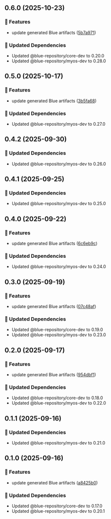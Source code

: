 ## 0.6.0 (2025-10-23)

### 🚀 Features

- update generated Blue artifacts ([5b7a971](https://github.com/bluecontract/blue-repository-js/commit/5b7a971))

### 🧱 Updated Dependencies

- Updated @blue-repository/core-dev to 0.20.0
- Updated @blue-repository/myos-dev to 0.28.0

## 0.5.0 (2025-10-17)

### 🚀 Features

- update generated Blue artifacts ([3b5fa68](https://github.com/bluecontract/blue-repository-js/commit/3b5fa68))

### 🧱 Updated Dependencies

- Updated @blue-repository/myos-dev to 0.27.0

## 0.4.2 (2025-09-30)

### 🧱 Updated Dependencies

- Updated @blue-repository/myos-dev to 0.26.0

## 0.4.1 (2025-09-25)

### 🧱 Updated Dependencies

- Updated @blue-repository/myos-dev to 0.25.0

## 0.4.0 (2025-09-22)

### 🚀 Features

- update generated Blue artifacts ([6c6eb9c](https://github.com/bluecontract/blue-repository-js/commit/6c6eb9c))

### 🧱 Updated Dependencies

- Updated @blue-repository/myos-dev to 0.24.0

## 0.3.0 (2025-09-19)

### 🚀 Features

- update generated Blue artifacts ([07c48af](https://github.com/bluecontract/blue-repository-js/commit/07c48af))

### 🧱 Updated Dependencies

- Updated @blue-repository/core-dev to 0.19.0
- Updated @blue-repository/myos-dev to 0.23.0

## 0.2.0 (2025-09-17)

### 🚀 Features

- update generated Blue artifacts ([954dbf1](https://github.com/bluecontract/blue-repository-js/commit/954dbf1))

### 🧱 Updated Dependencies

- Updated @blue-repository/core-dev to 0.18.0
- Updated @blue-repository/myos-dev to 0.22.0

## 0.1.1 (2025-09-16)

### 🧱 Updated Dependencies

- Updated @blue-repository/myos-dev to 0.21.0

## 0.1.0 (2025-09-16)

### 🚀 Features

- update generated Blue artifacts ([a8425b0](https://github.com/bluecontract/blue-repository-js/commit/a8425b0))

### 🧱 Updated Dependencies

- Updated @blue-repository/core-dev to 0.17.0
- Updated @blue-repository/myos-dev to 0.20.1